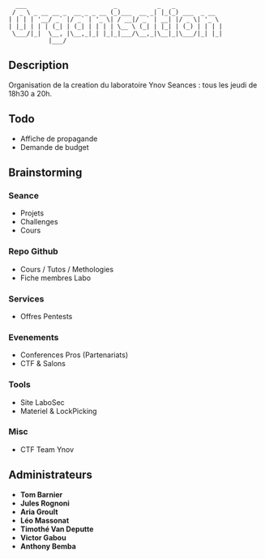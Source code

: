 ```
  ___                        _           _   _             
 / _ \ _ __ __ _  __ _ _ __ (_)___  __ _| |_(_) ___  _ __  
| | | | '__/ _` |/ _` | '_ \| / __|/ _` | __| |/ _ \| '_ \ 
| |_| | | | (_| | (_| | | | | \__ \ (_| | |_| | (_) | | | |
 \___/|_|  \__, |\__,_|_| |_|_|___/\__,_|\__|_|\___/|_| |_|
           |___/                                           
```

## Description
Organisation de la creation du laboratoire Ynov
Seances : tous les jeudi de 18h30 a 20h.

## Todo
* Affiche de propagande
* Demande de budget

## Brainstorming
### Seance
* Projets
* Challenges
* Cours

### Repo Github 
* Cours / Tutos / Methologies
* Fiche membres Labo

### Services
* Offres Pentests

### Evenements
* Conferences Pros (Partenariats)
* CTF & Salons

### Tools
* Site LaboSec
* Materiel & LockPicking

### Misc 
* CTF Team Ynov

## Administrateurs
* **Tom Barnier**
* **Jules Rognoni**
* **Aria Groult**
* **Léo Massonat**
* **Timothé Van Deputte**
* **Victor Gabou**
* **Anthony Bemba**

